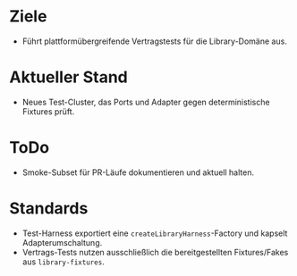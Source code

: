# Ziele
- Führt plattformübergreifende Vertragstests für die Library-Domäne aus.

# Aktueller Stand
- Neues Test-Cluster, das Ports und Adapter gegen deterministische Fixtures prüft.

# ToDo
- Smoke-Subset für PR-Läufe dokumentieren und aktuell halten.

# Standards
- Test-Harness exportiert eine `createLibraryHarness`-Factory und kapselt Adapterumschaltung.
- Vertrags-Tests nutzen ausschließlich die bereitgestellten Fixtures/Fakes aus `library-fixtures`.
